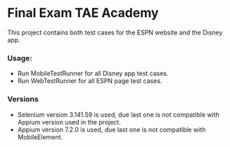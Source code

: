 # Final Exam TAE Academy

This project contains both test cases for the ESPN website and the Disney app.

### Usage:

+ Run MobileTestRunner for all Disney app test cases.
+ Run WebTestRunner for all ESPN page test cases.

### Versions

+ Selenium version 3.141.59 is used, due last one is not compatible with Appium version used in the project.
+ Appium version 7.2.0 is used, due last one is not compatible with MobileElement.
